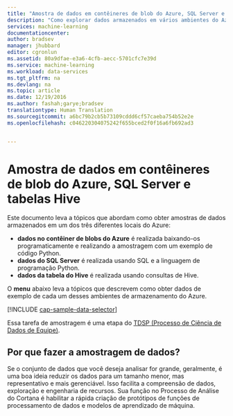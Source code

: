 ```yaml
---
title: "Amostra de dados em contêineres de blob do Azure, SQL Server e tabelas Hive | Microsoft Docs"
description: "Como explorar dados armazenados em vários ambientes do Azure."
services: machine-learning
documentationcenter: 
author: bradsev
manager: jhubbard
editor: cgronlun
ms.assetid: 80a9dfae-e3a6-4cfb-aecc-5701cfc7e39d
ms.service: machine-learning
ms.workload: data-services
ms.tgt_pltfrm: na
ms.devlang: na
ms.topic: article
ms.date: 12/19/2016
ms.author: fashah;garye;bradsev
translationtype: Human Translation
ms.sourcegitcommit: a6bc79b2cb5b73109cddd6cf57caeba754b52e2e
ms.openlocfilehash: c046220304075242f655bced2f0f16a6fb692ad3


---
```

# <a name="a-nameheadingasample-data-in-azure-blob-containers-sql-server-and-hive-tables"></a><a name="heading"></a>Amostra de dados em contêineres de blob do Azure, SQL Server e tabelas Hive
Este documento leva a tópicos que abordam como obter amostras de dados armazenados em um dos três diferentes locais do Azure:

* **dados no contêiner de blobs do Azure** é realizada baixando-os programaticamente e realizando a amostragem com um exemplo de código Python.
* **dados do SQL Server** é realizada usando SQL e a linguagem de programação Python. 
* **dados da tabela do Hive** é realizada usando consultas de Hive.

O **menu** abaixo leva a tópicos que descrevem como obter dados de exemplo de cada um desses ambientes de armazenamento do Azure. 

[!INCLUDE [cap-sample-data-selector](../../includes/cap-sample-data-selector.md)]

Essa tarefa de amostragem é uma etapa do [TDSP (Processo de Ciência de Dados de Equipe)](https://azure.microsoft.com/documentation/learning-paths/cortana-analytics-process/).

## <a name="why-sample-data"></a>Por que fazer a amostragem de dados?
Se o conjunto de dados que você deseja analisar for grande, geralmente, é uma boa ideia reduzir os dados para um tamanho menor, mas representativo e mais gerenciável. Isso facilita a compreensão de dados, exploração e engenharia de recursos. Sua função no Processo de Análise do Cortana é habilitar a rápida criação de protótipos de funções de processamento de dados e modelos de aprendizado de máquina.




<!--HONumber=Dec16_HO3-->



